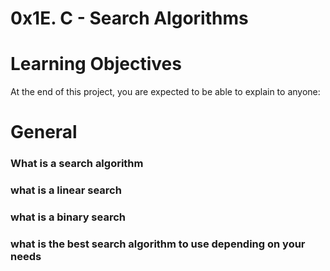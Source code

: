 # 0x1E. C - Search Algorithms

# Learning Objectives
At the end of this project, you are expected to be able to explain to anyone:

# General

### What is a search algorithm
### what is a linear search
### what is a binary search
### what is the best search algorithm to use depending on your needs
